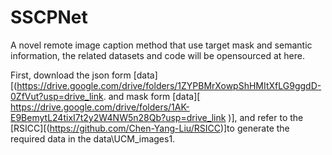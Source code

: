 # SSCPNet
A novel remote image caption method that use target mask and semantic information, the related datasets and code will be opensourced at here.


First, download the json form [data][(https://drive.google.com/drive/folders/1ZYPBMrXowpShHMItXfLG9ggdD-0ZfVut?usp=drive_link.
and mask form [data][
https://drive.google.com/drive/folders/1AK-E9BemytL24tixI7t2y2W4NW5n28Qb?usp=drive_link
)], and refer to the [RSICC][(https://github.com/Chen-Yang-Liu/RSICC)]to generate the required data in the data\UCM_images1.
